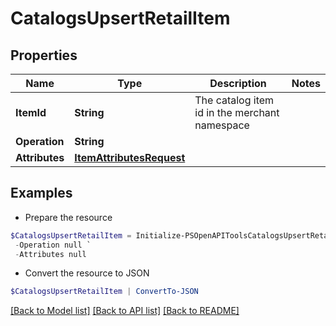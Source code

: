 # CatalogsUpsertRetailItem
## Properties

Name | Type | Description | Notes
------------ | ------------- | ------------- | -------------
**ItemId** | **String** | The catalog item id in the merchant namespace | 
**Operation** | **String** |  | 
**Attributes** | [**ItemAttributesRequest**](ItemAttributesRequest.md) |  | 

## Examples

- Prepare the resource
```powershell
$CatalogsUpsertRetailItem = Initialize-PSOpenAPIToolsCatalogsUpsertRetailItem  -ItemId DS0294-M `
 -Operation null `
 -Attributes null
```

- Convert the resource to JSON
```powershell
$CatalogsUpsertRetailItem | ConvertTo-JSON
```

[[Back to Model list]](../README.md#documentation-for-models) [[Back to API list]](../README.md#documentation-for-api-endpoints) [[Back to README]](../README.md)


